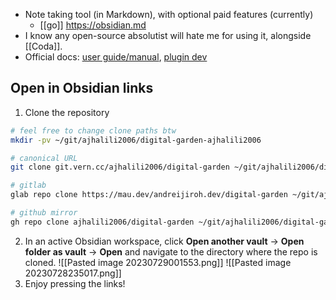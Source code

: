 * Note taking tool (in Markdown), with optional paid features (currently)
	* [[go]] https://obsidian.md
* I know any open-source absolutist will hate me for using it, alongside [[Coda]].
* Official docs: [user guide/manual](https://help.obsidian.md/), [plugin dev](https://docs.obsidian.md)
## Open in Obsidian links

1. Clone the repository
```bash
# feel free to change clone paths btw
mkdir -pv ~/git/ajhalili2006/digital-garden-ajhalili2006

# canonical URL
git clone git.vern.cc/ajhalili2006/digital-garden ~/git/ajhalili2006/digital-garden-ajhalili2006

# gitlab
glab repo clone https://mau.dev/andreijiroh.dev/digital-garden ~/git/ajhalili2006/digital-garden-ajhalili2006

# github mirror
gh repo clone ajhalili2006/digital-garden ~/git/ajhalili2006/digital-garden-ajhalili2006
```
2. In an active Obsidian workspace, click **Open another vault** -> **Open folder as vault** -> **Open** and navigate to the directory where the repo is cloned.
   ![[Pasted image 20230729001553.png]]
![[Pasted image 20230728235017.png]]
3. Enjoy pressing the links!